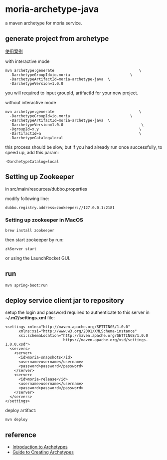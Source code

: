 # moria-archetype-java
a maven archetype for moria service.

## generate project from archetype

[使用案例](http://git.oschina.net/gdesign/grand-design/blob/master/dubbox-archetype-userguide.mdhttp://git.oschina.net/gdesign/grand-design/blob/master/dubbox-archetype-userguide.md)

with interactive mode

```
mvn archetype:generate                                      \
  -DarchetypeGroupId=io.moria                           \
  -DarchetypeArtifactId=moria-archetype-java  \
  -DarchetypeVersion=1.0.0
```


you will required to input groupId, artifactId for your new project.


without interactive mode

```
mvn archetype:generate                                      \
  -DarchetypeGroupId=io.moria                           \
  -DarchetypeArtifactId=moria-archetype-java  \
  -DarchetypeVersion=1.0.0                                   \
  -DgroupId=x.y                                             \
  -DartifactId=a                                            \
  -DarchetypeCatalog=local
```

this process should be slow, but if you had already run once successfully, to speed up, add this param:

```
-DarchetypeCatalog=local
```

## Setting up Zookeeper

in src/main/resources/dubbo.properties

modify following line:

```
dubbo.registry.address=zookeeper://127.0.0.1:2181
```

### Setting up zookeeper in MacOS

```
brew install zookeeper
```

then start zookeeper by run:
```
zkServer start
```

or using the LaunchRocket GUI.

## run

```
mvn spring-boot:run
```

## deploy service client jar to repository

setup the login and password required to authenticate to this server in **~/.m2/settings.xml** file:

```
<settings xmlns="http://maven.apache.org/SETTINGS/1.0.0"
      xmlns:xsi="http://www.w3.org/2001/XMLSchema-instance"
      xsi:schemaLocation="http://maven.apache.org/SETTINGS/1.0.0
                          https://maven.apache.org/xsd/settings-1.0.0.xsd">
  <servers>
    <server>
      <id>moria-snapshots</id>
      <username>username</username>
      <password>password</password>
    </server>
    <server>
      <id>moria-release</id>
      <username>username</username>
      <password>password</password>
    </server>
  </servers>
</settings>
```

deploy artifact:

```
mvn deploy
```

## reference

* [Introduction to Archetypes](https://maven.apache.org/guides/introduction/introduction-to-archetypes.html)
* [Guide to Creating Archetypes](https://maven.apache.org/guides/mini/guide-creating-archetypes.html)

